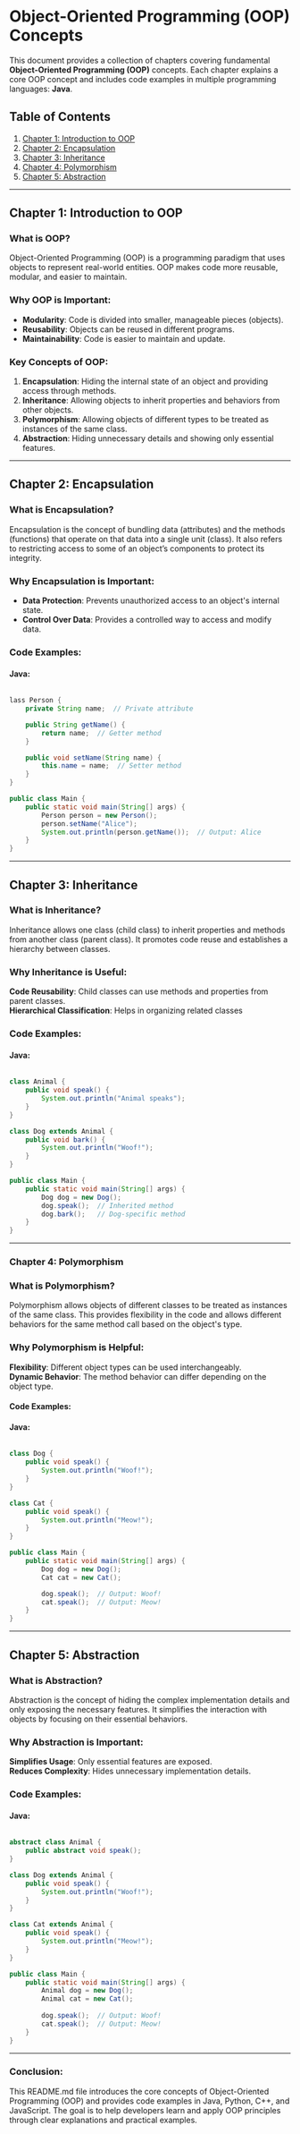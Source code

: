 # Object-Oriented Programming (OOP) Concepts

This document provides a collection of chapters covering fundamental **Object-Oriented Programming (OOP)** concepts. Each chapter explains a core OOP concept and includes code examples in multiple programming languages: **Java**.

## Table of Contents
1. [Chapter 1: Introduction to OOP](#chapter-1-introduction-to-oop)
2. [Chapter 2: Encapsulation](#chapter-2-encapsulation)
3. [Chapter 3: Inheritance](#chapter-3-inheritance)
4. [Chapter 4: Polymorphism](#chapter-4-polymorphism)
5. [Chapter 5: Abstraction](#chapter-5-abstraction)

---

## Chapter 1: Introduction to OOP

### What is OOP?
Object-Oriented Programming (OOP) is a programming paradigm that uses objects to represent real-world entities. OOP makes code more reusable, modular, and easier to maintain.

### Why OOP is Important:
- **Modularity**: Code is divided into smaller, manageable pieces (objects).
- **Reusability**: Objects can be reused in different programs.
- **Maintainability**: Code is easier to maintain and update.

### Key Concepts of OOP:
1. **Encapsulation**: Hiding the internal state of an object and providing access through methods.
2. **Inheritance**: Allowing objects to inherit properties and behaviors from other objects.
3. **Polymorphism**: Allowing objects of different types to be treated as instances of the same class.
4. **Abstraction**: Hiding unnecessary details and showing only essential features.

---

## Chapter 2: Encapsulation

### What is Encapsulation?
Encapsulation is the concept of bundling data (attributes) and the methods (functions) that operate on that data into a single unit (class). It also refers to restricting access to some of an object’s components to protect its integrity.

### Why Encapsulation is Important:
- **Data Protection**: Prevents unauthorized access to an object's internal state.<br/>
- **Control Over Data**: Provides a controlled way to access and modify data.

### Code Examples:

#### Java:

```java

lass Person {
    private String name;  // Private attribute

    public String getName() {
        return name;  // Getter method
    }

    public void setName(String name) {
        this.name = name;  // Setter method
    }
}

public class Main {
    public static void main(String[] args) {
        Person person = new Person();
        person.setName("Alice");
        System.out.println(person.getName());  // Output: Alice
    }
}

```
---

## Chapter 3: Inheritance

### What is Inheritance?

Inheritance allows one class (child class) to inherit properties and methods from another class (parent class). It promotes code reuse and establishes a hierarchy between classes.

### Why Inheritance is Useful:

**Code Reusability**: Child classes can use methods and properties from parent classes.<br/>
**Hierarchical Classification**: Helps in organizing related classes

### Code Examples:


#### Java:

```java

class Animal {
    public void speak() {
        System.out.println("Animal speaks");
    }
}

class Dog extends Animal {
    public void bark() {
        System.out.println("Woof!");
    }
}

public class Main {
    public static void main(String[] args) {
        Dog dog = new Dog();
        dog.speak();  // Inherited method
        dog.bark();   // Dog-specific method
    }
}

```
---


### Chapter 4: Polymorphism

### What is Polymorphism?

Polymorphism allows objects of different classes to be treated as instances of the same class. This provides flexibility in the code and allows different behaviors for the same method call based on the object's type.

### Why Polymorphism is Helpful:

**Flexibility**: Different object types can be used interchangeably.<br/>
**Dynamic Behavior**: The method behavior can differ depending on the object type.

#### Code Examples:

#### Java:

```java

class Dog {
    public void speak() {
        System.out.println("Woof!");
    }
}

class Cat {
    public void speak() {
        System.out.println("Meow!");
    }
}

public class Main {
    public static void main(String[] args) {
        Dog dog = new Dog();
        Cat cat = new Cat();

        dog.speak();  // Output: Woof!
        cat.speak();  // Output: Meow!
    }
}

```
---

## Chapter 5: Abstraction

### What is Abstraction?

Abstraction is the concept of hiding the complex implementation details and only exposing the necessary features. It simplifies the interaction with objects by focusing on their essential behaviors.

### Why Abstraction is Important:

**Simplifies Usage**: Only essential features are exposed.<br/>
**Reduces Complexity**: Hides unnecessary implementation details.

### Code Examples:

#### Java:

```java

abstract class Animal {
    public abstract void speak();
}

class Dog extends Animal {
    public void speak() {
        System.out.println("Woof!");
    }
}

class Cat extends Animal {
    public void speak() {
        System.out.println("Meow!");
    }
}

public class Main {
    public static void main(String[] args) {
        Animal dog = new Dog();
        Animal cat = new Cat();
        
        dog.speak();  // Output: Woof!
        cat.speak();  // Output: Meow!
    }
}

```
---

### Conclusion:
This README.md file introduces the core concepts of Object-Oriented Programming (OOP) and provides code examples in Java, Python, C++, and JavaScript. The goal is to help developers learn and apply OOP principles through clear explanations and practical examples.
